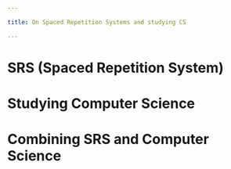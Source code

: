 ```yaml
---

title: On Spaced Repetition Systems and studying CS

---
```


SRS (Spaced Repetition System)
==============================

Studying Computer Science
=========================

Combining SRS and Computer Science
==================================
